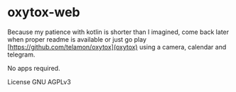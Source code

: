 # oxytox-web

Because my patience with kotlin is shorter than I imagined,
come back later when proper readme is available or just go
play [https://github.com/telamon/oxytox](oxytox) using a camera, calendar and telegram.

No apps required.

License GNU AGPLv3

